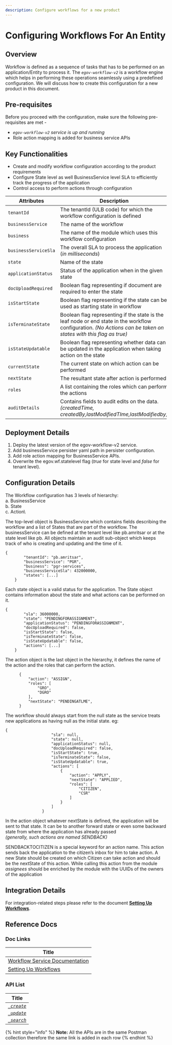```yaml
---
description: Configure workflows for a new product
---
```


# Configuring Workflows For An Entity

## Overview

Workflow is defined as a sequence of tasks that has to be performed on an application/Entity to process it. The _`egov-workflow-v2`_ is a workflow engine which helps in performing these operations seamlessly using a predefined configuration. We will discuss how to create this configuration for a new product in this document.

## Pre-requisites

Before you proceed with the configuration, make sure the following pre-requisites are met -

* _`egov-workflow-v2` service is up and running_
* Role action mapping is added for business service APIs

## Key Functionalities

* Create and modify workflow configuration according to the product requirements
* Configure State level as well BusinessService level SLA to efficiently track the progress of the application
* Control access to perform actions through configuration

| Attributes           | Description                                                                                                                                                      |
| -------------------- | ---------------------------------------------------------------------------------------------------------------------------------------------------------------- |
| `tenantId`           | The tenantId (ULB code) for which the workflow configuration is defined                                                                                          |
| `businessService`    | The name of the workflow                                                                                                                                         |
| `business`           | The name of the module which uses this workflow configuration                                                                                                    |
| `businessServiceSla` | The overall SLA to process the application (_in milliseconds_)                                                                                                   |
| `state`              | Name of the state                                                                                                                                                |
| `applicationStatus`  | Status of the application when in the given state                                                                                                                |
| `docUploadRequired`  | Boolean flag representing if document are required to enter the state                                                                                            |
| `isStartState`       | Boolean flag representing if the state can be used as starting state in workflow                                                                                 |
| `isTerminateState`   | Boolean flag representing if the state is the leaf node or end state in the workflow configuration. _(No Actions can be taken on states with this flag as true)_ |
| `isStateUpdatable`   | Boolean flag representing whether data can be updated in the application when taking action on the state                                                         |
| `currentState`       | The current state on which action can be performed                                                                                                               |
| `nextState`          | The resultant state after action is performed                                                                                                                    |
| `roles`              | A list containing the roles which can perform the actions                                                                                                        |
| `auditDetails`       | Contains fields to audit edits on the data. _(createdTime, createdBy,lastModifiedTIme,lastModifiedby)_                                                           |

## Deployment Details

1. Deploy the latest version of the egov-workflow-v2 service.
2. Add businessService persister yaml path in persister configuration.
3. Add role action mapping for BusinessService APIs.
4. Overwrite the egov.wf.statelevel flag (_true_ for state level and _false_ for tenant level).

## Configuration Details

The Workflow configuration has 3 levels of hierarchy:\
a. BusinessService\
b. State\
c. Action\


The top-level object is BusinessService which contains fields describing the workflow and a list of States that are part of the workflow. The businessService can be defined at the tenant level like pb.amritsar or at the state level like pb. All objects maintain an audit sub-object which keeps track of who is creating and updating and the time of it.

```
{
        "tenantId": "pb.amritsar",
        "businessService": "PGR",
        "business": "pgr-services",
        "businessServiceSla": 432000000,
        "states": [...]
    }
```

Each state object is a valid status for the application. The State object contains information about the state and what actions can be performed on it.

```
{
        "sla": 36000000,
        "state": "PENDINGFORASSIGNMENT",
        "applicationStatus": "PENDINGFORASSIGNMENT",
        "docUploadRequired": false,
        "isStartState": false,
        "isTerminateState": false,
        "isStateUpdatable": false,
        "actions": [...]
    }
```

The action object is the last object in the hierarchy, it defines the name of the action and the roles that can perform the action.

```
      {
          "action": "ASSIGN",
          "roles": [
              "GRO",
              "DGRO"
          ],
          "nextState": "PENDINGATLME",
      }
```

The workflow should always start from the null state as the service treats new applications as having null as the initial state. eg:

```
{
                    "sla": null,
                    "state": null,
                    "applicationStatus": null,
                    "docUploadRequired": false,
                    "isStartState": true,
                    "isTerminateState": false,
                    "isStateUpdatable": true,
                    "actions": [
                        {
                            "action": "APPLY",
                            "nextState": "APPLIED",
                            "roles": [
                                "CITIZEN",
                                "CSR"
                            ]
                        }
                    ]
                }
```

In the action object whatever nextState is defined, the application will be sent to that state. It can be to another forward state or even some backward state from where the application has already passed\
_(generally, such actions are named SENDBACK)_

SENDBACKTOCITIZEN is a special keyword for an action name. This action sends back the application to the citizen’s inbox for him to take action. A new State should be created on which Citizen can take action and should be the nextState of this action. While calling this action from the module _assignees_ should be enriched by the module with the UUIDs of the owners of the application

## Integration Details

For integration-related steps please refer to the document [**Setting Up Workflows**](setting-up-workflows.md).

## Reference Docs

### Doc Links

| Title                                           |
| ----------------------------------------------- |
| [Workflow Service Documentation](./)            |
| [Setting Up Workflows](setting-up-workflows.md) |

### API List

| Title                                                                      |
| -------------------------------------------------------------------------- |
| [_`_create`_](https://www.getpostman.com/collections/8552e3de40c819e34190) |
| [_`_update`_](https://www.getpostman.com/collections/8552e3de40c819e34190) |
| [_`_search`_](https://www.getpostman.com/collections/8552e3de40c819e34190) |

{% hint style="info" %}
**Note:** All the APIs are in the same Postman collection therefore the same link is added in each row
{% endhint %}

